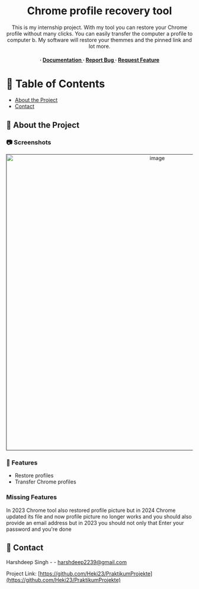 <div align='center'>

<h1>Chrome profile recovery tool</h1>
<p>This is my internship project. With my tool you can restore your Chrome profile without many clicks. You can easily transfer the computer a profile to computer b. My software will restore your themmes and the pinned link and lot more. </p>

<h4> <span> · </span> <a href="https://github.com/Heki23/PraktikumProjekte/blob/master/README.md"> Documentation </a> <span> · </span> <a href="https://github.com/Heki23/PraktikumProjekte/issues"> Report Bug </a> <span> · </span> <a href="https://github.com/Heki23/PraktikumProjekte/issues"> Request Feature </a> </h4>


</div>

# :notebook_with_decorative_cover: Table of Contents

- [About the Project](#star2-about-the-project)
- [Contact](#handshake-contact)


## :star2: About the Project

### :camera: Screenshots

<div align="center"> <a href=""><img src="https://github.com/Heki23/PraktikumProjekte/blob/main/ChromeTool%20demo.gif" alt='image' width='800'/></a> </div>



### :dart: Features

- Restore profiles
- Transfer Chrome profiles

### Missing Features
In 2023 Chrome tool also restored profile picture but in 2024 Chrome updated its file and now profile picture no longer works and you should also provide an email address but in 2023 you should not only that  Enter your password and you're done

## :handshake: Contact

Harshdeep Singh - - harshdeep2239@gmail.com

Project Link: [https://github.com/Heki23/PraktikumProjekte](https://github.com/Heki23/PraktikumProjekte)
